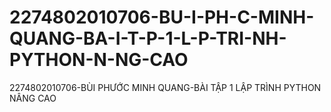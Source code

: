 # 2274802010706-BU-I-PH-C-MINH-QUANG-BA-I-T-P-1-L-P-TRI-NH-PYTHON-N-NG-CAO
2274802010706-BÙI PHƯỚC MINH QUANG-BÀI TẬP 1 LẬP TRÌNH PYTHON NÂNG CAO
